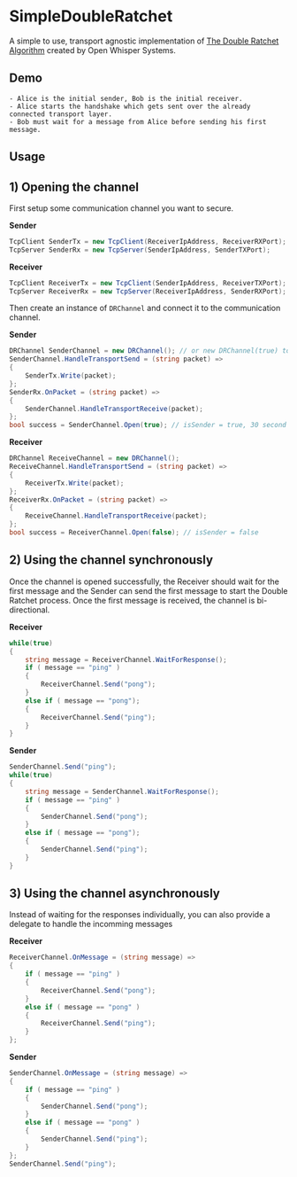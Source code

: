 # SimpleDoubleRatchet

A simple to use, transport agnostic implementation of [The Double Ratchet Algorithm](https://whispersystems.org/docs/specifications/doubleratchet/) created by Open Whisper Systems.

## Demo

	- Alice is the initial sender, Bob is the initial receiver.
	- Alice starts the handshake which gets sent over the already connected transport layer.
	- Bob must wait for a message from Alice before sending his first message.

## Usage
## 1) Opening the channel
First setup some communication channel you want to secure.

**Sender**
```cs
TcpClient SenderTx = new TcpClient(ReceiverIpAddress, ReceiverRXPort);
TcpServer SenderRx = new TcpServer(SenderIpAddress, SenderTXPort);
```
**Receiver**
```cs
TcpClient ReceiverTx = new TcpClient(SenderIpAddress, ReceiverTXPort);
TcpServer ReceiverRx = new TcpServer(ReceiverIpAddress, SenderRXPort);
```

Then create an instance of ```DRChannel``` and connect it to the communication channel.

**Sender**
```cs
DRChannel SenderChannel = new DRChannel(); // or new DRChannel(true) to disable encryption for debugging content
SenderChannel.HandleTransportSend = (string packet) => 
{
    SenderTx.Write(packet);
};
SenderRx.OnPacket = (string packet) => 
{
    SenderChannel.HandleTransportReceive(packet);
};
bool success = SenderChannel.Open(true); // isSender = true, 30 second timeout
```
**Receiver**
```cs
DRChannel ReceiveChannel = new DRChannel(); 
ReceiveChannel.HandleTransportSend = (string packet) => 
{
    ReceiverTx.Write(packet);
};
ReceiverRx.OnPacket = (string packet) => 
{
    ReceiveChannel.HandleTransportReceive(packet);
};
bool success = ReceiverChannel.Open(false); // isSender = false
```

## 2) Using the channel synchronously
Once the channel is opened successfully, the Receiver should wait for the first message and the Sender can send the first message to start the Double Ratchet process. Once the first message is received, the channel is bi-directional. 

**Receiver**
```cs
while(true) 
{
    string message = ReceiverChannel.WaitForResponse();
    if ( message == "ping" ) 
    {
        ReceiverChannel.Send("pong");
    }
    else if ( message == "pong");
    {
        ReceiverChannel.Send("ping");
    }
}
```
**Sender**
```cs
SenderChannel.Send("ping");
while(true) 
{
    string message = SenderChannel.WaitForResponse();
    if ( message == "ping" ) 
    {
        SenderChannel.Send("pong");
    }
    else if ( message == "pong");
    {
        SenderChannel.Send("ping");
    }
}
```

## 3) Using the channel asynchronously
Instead of waiting for the responses individually, you can also provide a delegate to handle the incomming messages

**Receiver**
```cs
ReceiverChannel.OnMessage = (string message) => 
{
    if ( message == "ping" ) 
    {
        ReceiverChannel.Send("pong");
    }
    else if ( message == "pong" ) 
    {
        ReceiverChannel.Send("ping");
    }
};
```
**Sender**
```cs
SenderChannel.OnMessage = (string message) =>
{
    if ( message == "ping" ) 
    {
        SenderChannel.Send("pong");
    }
    else if ( message == "pong" )
    {
        SenderChannel.Send("ping");
    }
};
SenderChannel.Send("ping");
```